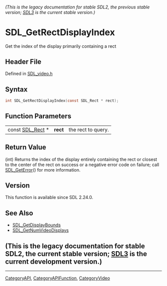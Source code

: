 ###### (This is the legacy documentation for stable SDL2, the previous stable version; [SDL3](https://wiki.libsdl.org/SDL3/) is the current stable version.)
# SDL_GetRectDisplayIndex

Get the index of the display primarily containing a rect

## Header File

Defined in [SDL_video.h](https://github.com/libsdl-org/SDL/blob/SDL2/include/SDL_video.h)

## Syntax

```c
int SDL_GetRectDisplayIndex(const SDL_Rect * rect);
```

## Function Parameters

|                              |          |                    |
| ---------------------------- | -------- | ------------------ |
| const [SDL_Rect](SDL_Rect) * | **rect** | the rect to query. |

## Return Value

(int) Returns the index of the display entirely containing the rect or
closest to the center of the rect on success or a negative error code on
failure; call [SDL_GetError](SDL_GetError)() for more information.

## Version

This function is available since SDL 2.24.0.

## See Also

- [SDL_GetDisplayBounds](SDL_GetDisplayBounds)
- [SDL_GetNumVideoDisplays](SDL_GetNumVideoDisplays)


## (This is the legacy documentation for stable SDL2, the current stable version; [SDL3](https://wiki.libsdl.org/SDL3/) is the current development version.)



----
[CategoryAPI](CategoryAPI), [CategoryAPIFunction](CategoryAPIFunction), [CategoryVideo](CategoryVideo)

